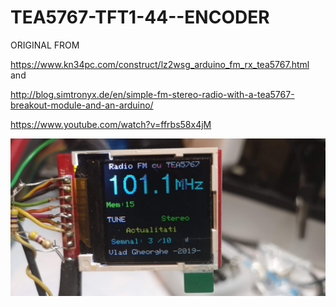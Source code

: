# TEA5767-TFT1-44--ENCODER

ORIGINAL FROM 

https://www.kn34pc.com/construct/lz2wsg_arduino_fm_rx_tea5767.html and

http://blog.simtronyx.de/en/simple-fm-stereo-radio-with-a-tea5767-breakout-module-and-an-arduino/

https://www.youtube.com/watch?v=ffrbs58x4jM

![poza](https://github.com/vlad-gheorghe/TEA5767-TFT1-44--ENCODER/blob/master/IMG_20190113_142527.jpg)
